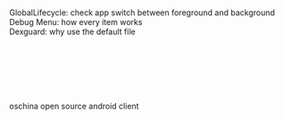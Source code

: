 <br>GlobalLifecycle: check app switch between foreground and background
<br>Debug Menu: how every item works
<br>Dexguard: why use the default file



<br><br><br><br><br>
<br> oschina open source android client

